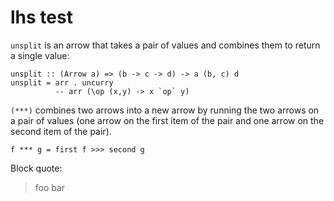 lhs test
========

`unsplit` is an arrow that takes a pair of values and combines them to
return a single value:

``` {.sourceCode .literate .haskell}
unsplit :: (Arrow a) => (b -> c -> d) -> a (b, c) d
unsplit = arr . uncurry
          -- arr (\op (x,y) -> x `op` y)
```

`(***)` combines two arrows into a new arrow by running the two arrows on a
pair of values (one arrow on the first item of the pair and one arrow on the
second item of the pair).

    f *** g = first f >>> second g

Block quote:

> foo bar
